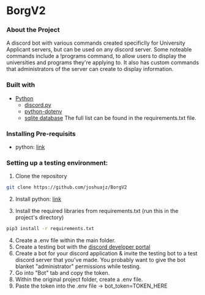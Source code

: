 # BorgV2

### About the Project
A discord bot with various commands created specificlly for University Applicant servers, but can be used on any discord server.  Some noteable commands include a !programs command, to allow users to display the universities and programs they're applying to.  It also has custom commands that administrators of the server can create to display information.

### Built with
- [Python](https://www.python.org/)
  - [discord.py](https://discordpy.readthedocs.io/en/latest/index.html)
  - [python-dotenv](https://pypi.org/project/python-dotenv/)
  - [sqlite database](https://www.sqlite.org/index.html)
The full list can be found in the requirements.txt file.

### Installing Pre-requisits
- python: [link](https://www.python.org/downloads/)

### Setting up a testing environment:

1. Clone the repository
```sh
git clone https://github.com/joshuajz/BorgV2
```



2. Install python: [link](https://www.python.org/downloads/)

3. Install the required libraries from requirements.txt (run this in the project's directory)
```sh
pip3 install -r requirements.txt 
```

4. Create a .env file within the main folder.
5. Create a testing bot with the [discord developer portal](https://discord.com/developers/applications)
6. Create a bot for your discord application & invite the testing bot to a test discord server that you've made.  You probably want to give the bot blanket "administrator" permissions while testing.
7. Go into "Bot" tab and copy the token.
8. Within the original project folder, create a .env file.
9. Paste the token into the .env file -> bot_token=TOKEN_HERE

